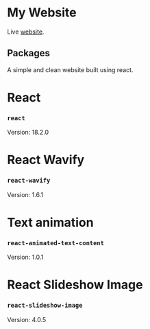 # My Website

Live [website](https://github.com/facebook/create-react-app).

## Packages

A simple and clean website built using react.

# React
### `react`

Version: 18.2.0

# React Wavify
### `react-wavify`

Version: 1.6.1

# Text animation
### `react-animated-text-content`

Version: 1.0.1

# React Slideshow Image
### `react-slideshow-image`

Version: 4.0.5
